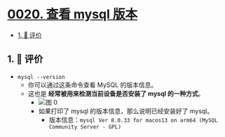# [0020. 查看 mysql 版本](https://github.com/tnotesjs/TNotes.sql/tree/main/notes/0020.%20%E6%9F%A5%E7%9C%8B%20mysql%20%E7%89%88%E6%9C%AC)

<!-- region:toc -->

- [1. 🫧 评价](#1--评价)

<!-- endregion:toc -->

## 1. 🫧 评价

- `mysql --version`
  - 你可以通过这条命令查看 MySQL 的版本信息。
  - 这也是 **经常被用来检测当前设备是否安装了 mysql 的一种方式**。
    - ![图 0](https://cdn.jsdelivr.net/gh/tnotesjs/imgs@main/2025-05-17-08-40-27.png)
    - 如果打印了 mysql 的版本信息，那么说明已经安装好了 mysql。
      - 版本信息：`mysql Ver 8.0.33 for macos13 on arm64 (MySQL Community Server - GPL)`
